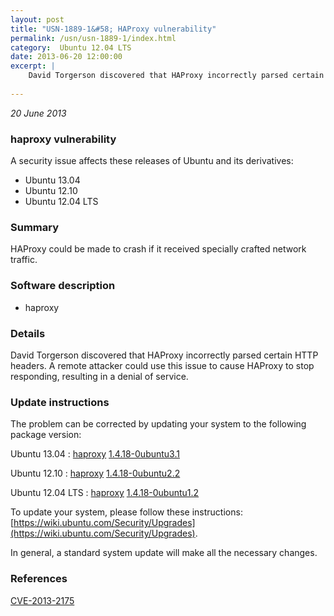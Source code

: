 ```yaml
---
layout: post
title: "USN-1889-1&#58; HAProxy vulnerability"
permalink: /usn/usn-1889-1/index.html
category:  Ubuntu 12.04 LTS
date: 2013-06-20 12:00:00
excerpt: |
    David Torgerson discovered that HAProxy incorrectly parsed certain HTTP headers. A remote attacker could use this issue to cause HAProxy to stop responding, resulting in a denial of service. 
    
--- 
```

 
 

*20 June 2013*

### haproxy vulnerability

A security issue affects these releases of Ubuntu and its derivatives:

* Ubuntu 13.04
* Ubuntu 12.10
* Ubuntu 12.04 LTS

### Summary

HAProxy could be made to crash if it received specially crafted network traffic.

### Software description

* haproxy 

### Details

David Torgerson discovered that HAProxy incorrectly parsed certain HTTP headers. A remote attacker could use this issue to cause HAProxy to stop responding, resulting in a denial of service. 

### Update instructions

The problem can be corrected by updating your system to the following package version:

Ubuntu 13.04
 : [haproxy](https://launchpad.net/ubuntu/+source/haproxy) <span> [1.4.18-0ubuntu3.1](https://launchpad.net/ubuntu/+source/haproxy/1.4.18-0ubuntu3.1) </span> 

Ubuntu 12.10
 : [haproxy](https://launchpad.net/ubuntu/+source/haproxy) <span> [1.4.18-0ubuntu2.2](https://launchpad.net/ubuntu/+source/haproxy/1.4.18-0ubuntu2.2) </span> 

Ubuntu 12.04 LTS
 : [haproxy](https://launchpad.net/ubuntu/+source/haproxy) <span> [1.4.18-0ubuntu1.2](https://launchpad.net/ubuntu/+source/haproxy/1.4.18-0ubuntu1.2) </span> 

To update your system, please follow these instructions: [https://wiki.ubuntu.com/Security/Upgrades](https://wiki.ubuntu.com/Security/Upgrades).

In general, a standard system update will make all the necessary changes. 

### References

 
 [CVE-2013-2175](http://people.ubuntu.com/~ubuntu-security/cve/CVE-2013-2175)
 

